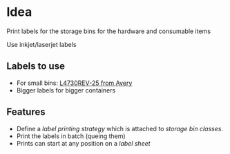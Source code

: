 # Idea

Print labels for the storage bins for the hardware and consumable items

Use inkjet/laserjet labels

## Labels to use

- For small bins: [L4730REV-25
 from Avery][label_small]
- Bigger labels for bigger containers

## Features

- Define a *label printing strategy* which is attached to *storage bin classes*.
- Print the labels in batch (queing them)
- Prints can start at any position on a *label sheet*

[label_small]: https://www.avery-zweckform.com/produkt/universal-etiketten-l4730rev-25/retailers/de/de
